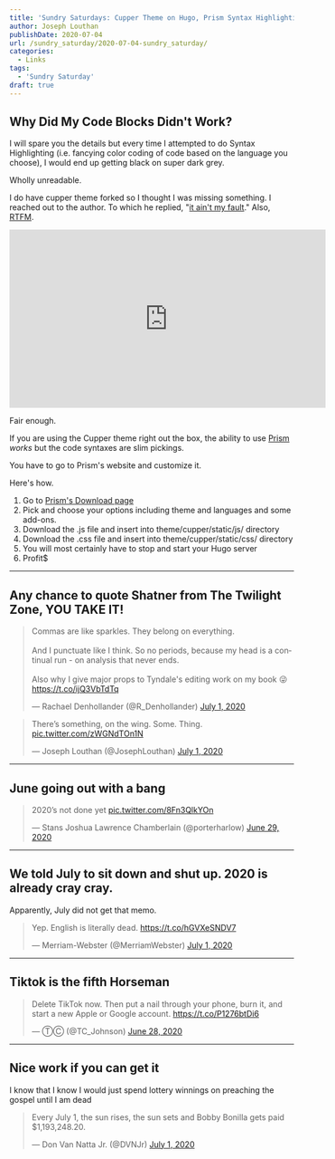 ```yaml
---
title: 'Sundry Saturdays: Cupper Theme on Hugo, Prism Syntax Highlighting & You'
author: Joseph Louthan
publishDate: 2020-07-04
url: /sundry_saturday/2020-07-04-sundry_saturday/
categories:
  - Links
tags:
  - 'Sundry Saturday'
draft: true
---
```

## Why Did My Code Blocks Didn't Work?
I will spare you the details but every time I attempted to do Syntax Highlighting (i.e. fancying color coding of code based on the language you choose), I would end up getting black on super dark grey.

Wholly unreadable.

I do have cupper theme forked so I thought I was missing something. I reached out to the author. To which he replied, "[it ain't my fault](https://github.com/zwbetz-gh/cupper-hugo-theme/issues/38)." Also, [RTFM](https://cupper-hugo-theme.netlify.app/cupper-shortcodes/#syntax-highlightin).

<iframe width="560" height="315" src="https://www.youtube.com/embed/rhFjc5dcKQI" frameborder="0" allow="accelerometer; autoplay; encrypted-media; gyroscope; picture-in-picture" allowfullscreen></iframe>

Fair enough.

If you are using the Cupper theme right out the box, the ability to use [Prism](https://prismjs.com/) *works* but the code syntaxes are slim pickings.

You have to go to Prism's website and customize it.

Here's how.

1.  Go to [Prism's Download page](https://prismjs.com/download.html#themes=prism-tomorrow&languages=markup+css+clike+javascript)
2. Pick and choose your options including theme and languages and some add-ons.
3. Download the .js file and insert into theme/cupper/static/js/ directory
4. Download the .css file and insert into theme/cupper/static/css/ directory
5. You will most certainly have to stop and start your Hugo server
6. Profit$

------

## Any chance to quote Shatner from The Twilight Zone, YOU TAKE IT!

<blockquote class="twitter-tweet"><p lang="en" dir="ltr">Commas are like sparkles. They belong on everything.<br><br>And I punctuate like I think. So no periods, because my head is a continual run - on analysis that never ends.<br><br>Also why I give major props to Tyndale&#39;s editing work on my book 😜 <a href="https://t.co/ijQ3VbTdTq">https://t.co/ijQ3VbTdTq</a></p>&mdash; Rachael Denhollander (@R_Denhollander) <a href="https://twitter.com/R_Denhollander/status/1278379600364605441?ref_src=twsrc%5Etfw">July 1, 2020</a></blockquote> <script async src="https://platform.twitter.com/widgets.js" charset="utf-8"></script>

<blockquote class="twitter-tweet"><p lang="en" dir="ltr">There’s something, on the wing. Some. Thing. <a href="https://t.co/zWGNdTOn1N">pic.twitter.com/zWGNdTOn1N</a></p>&mdash; Joseph Louthan (@JosephLouthan) <a href="https://twitter.com/JosephLouthan/status/1278394802590138370?ref_src=twsrc%5Etfw">July 1, 2020</a></blockquote> <script async src="https://platform.twitter.com/widgets.js" charset="utf-8"></script>

------

## June going out with a bang

<blockquote class="twitter-tweet"><p lang="en" dir="ltr">2020’s not done yet <a href="https://t.co/8Fn3QlkYOn">pic.twitter.com/8Fn3QlkYOn</a></p>&mdash; Stans Joshua Lawrence Chamberlain (@porterharlow) <a href="https://twitter.com/porterharlow/status/1277439725683593217?ref_src=twsrc%5Etfw">June 29, 2020</a></blockquote> <script async src="https://platform.twitter.com/widgets.js" charset="utf-8"></script>

------

## We told July to sit down and shut up. 2020 is already cray cray.

Apparently, July did not get that memo.

<blockquote class="twitter-tweet"><p lang="en" dir="ltr">Yep. English is literally dead. <a href="https://t.co/hGVXeSNDV7">https://t.co/hGVXeSNDV7</a></p>&mdash; Merriam-Webster (@MerriamWebster) <a href="https://twitter.com/MerriamWebster/status/1278331805872066561?ref_src=twsrc%5Etfw">July 1, 2020</a></blockquote> <script async src="https://platform.twitter.com/widgets.js" charset="utf-8"></script>

------

## Tiktok is the fifth Horseman

<blockquote class="twitter-tweet"><p lang="en" dir="ltr">Delete TikTok now. Then put a nail through your phone, burn it, and start a new Apple or Google account. <a href="https://t.co/P1276btDi6">https://t.co/P1276btDi6</a></p>&mdash; ⓉⒸ (@TC_Johnson) <a href="https://twitter.com/TC_Johnson/status/1277274952610263046?ref_src=twsrc%5Etfw">June 28, 2020</a></blockquote> <script async src="https://platform.twitter.com/widgets.js" charset="utf-8"></script>

------

## Nice work if you can get it

I know that I know I would just spend lottery winnings on preaching the gospel until I am dead

<blockquote class="twitter-tweet"><p lang="en" dir="ltr">Every July 1, the sun rises, the sun sets and Bobby Bonilla gets paid $1,193,248.20.</p>&mdash; Don Van Natta Jr. (@DVNJr) <a href="https://twitter.com/DVNJr/status/1278188020664074240?ref_src=twsrc%5Etfw">July 1, 2020</a></blockquote> <script async src="https://platform.twitter.com/widgets.js" charset="utf-8"></script>

